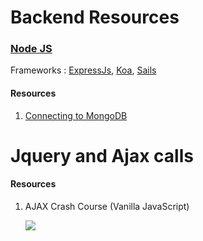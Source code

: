 
# Backend Resources
### [Node JS](https://nodejs.org/en/docs/)

Frameworks : [ExpressJs](https://expressjs.com/), [Koa](https://koajs.com/), [Sails](https://sailsjs.com/)

#### Resources
1. [Connecting to MongoDB](https://www.tutorialsteacher.com/nodejs/access-mongodb-in-nodejs)

# Jquery and Ajax calls 
#### Resources
1.  AJAX Crash Course (Vanilla JavaScript)

    [![](http://img.youtube.com/vi/82hnvUYY6QA/0.jpg)](http://www.youtube.com/watch?v=82hnvUYY6QA "")


